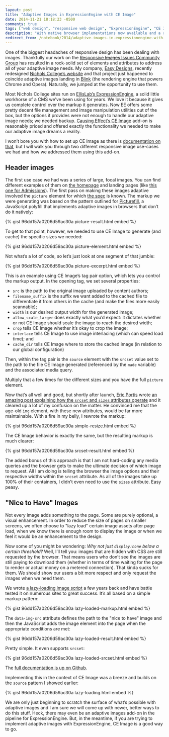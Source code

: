 ```yaml
---
layout: post
title: "Adaptive Images in ExpressionEngine with CE Image"
date: 2014-11-21 18:18:23 -0500
comments: true
tags: ["web design", "responsive web design", "ExpressionEngine", "CE Images", "responsive images", "progressive enhancement"]
description: "With native browser implementations now available and a rock-solid set of implementation choices, we’ve begun implementing responsive images in every new project. Here’s how we did it for a recent ExpressionEngine build using the CE Image add-on."
redirect_from: /notebook/2014/adaptive-images-in-expressionengine-with-ce-image/
---
```


One of the biggest headaches of responsive design has been dealing with images. Thankfully our work on the [Responsive <del>Images</del> <ins>Issues</ins> Community Group](http://ricg.io) has resulted in a rock-solid set of elements and attributes to address all of your adaptive image needs. My company, [Easy Designs](http://easy-designs.net), recently redesigned [Nichols College’s website](http://www.nichols.edu) and that project just happened to coincide adaptive images landing in [Blink](http://www.chromium.org/blink) (the rendering engine that powers Chrome and Opera). Naturally, we jumped at the opportunity to use them.

<!-- more -->

Most Nichols College sites run on [EllisLab’s ExpressionEngine](http://ellislabs.com/expressionengine), a solid little workhorse of a CMS we’ve been using for years. We love it because it gives us complete control over the markup it generates. Now EE offers some pretty decent file management and image manipulation utilities out of the box, but the options it provides were not enough to handle our adaptive image needs; we needed backup. [Causing Effect’s CE Image](http://www.causingeffect.com/software/expressionengine/ce-image) add-on is reasonably priced and offered exactly the functionality we needed to make our adaptive image dreams a reality.

I won’t bore you with how to set up CE Image as there is [documentation on that](http://www.causingeffect.com/software/expressionengine/ce-image/user-guide), but I will walk you through two different responsive image use-cases we had and how we addressed them using this add-on.

## Header images

The first use case we had was a series of large, focal images. You can find different examples of them on [the homepage](http://www.nichols.edu) and landing pages (like [this one for Admissions](http://www.nichols.edu/admissions/)). The first pass on making these images adaptive involved the `picture` element for which [the spec](https://html.spec.whatwg.org/multipage/embedded-content.html#adaptive-images) is known. The markup we were generating was based on the pattern outlined for [Picturefill](http://scottjehl.github.io/picturefill/), a JavaScript polyfill that implements adaptive images in browsers that don’t do it natively:

{% gist 96dd157a0206d59ac30a picture-result.html embed %}

To get to that point, however, we needed to use CE Image to generate (and cache) the specific sizes we needed:

{% gist 96dd157a0206d59ac30a picture-element.html embed %}

Not what’s a lot of code, so let’s just look at one segment of that jumble:

{% gist 96dd157a0206d59ac30a  picture-excerpt.html embed %}

This is an example using CE Image’s tag pair option, which lets you control the markup output. In the opening tag, we set several properties:

 * `src` is the path to the original image uploaded by content authors;
 * `filename_suffix` is the suffix we want added to the cached file to differentiate it from others in the cache (and make the files more easily scannable);
 * `width` is our desired output width for the generated image;
 * `allow_scale_larger` does exactly what you’d expect: it dictates whether or not CE Image should scale the image to reach the desired width;
 * `crop` tells CE Image whether it’s okay to crop the image;
 * `interlace` tells CE Image to use image interlacing (which can speed load time); and
 * `cache_dir` tells CE Image where to store the cached image (in relation to our global configuration)

Then, within the tag pair is the `source` element with the `srcset` value set to the path to the file CE Image generated (referenced by the `made` variable) and the associated media query.

Multiply that a few times for the different sizes and you have the full `picture` element.

Now that’s all well and good, but shortly after launch, [Eric Portis](http://ericportis.com/) wrote [an amazing post explaining how the `srcset` and `sizes` attributes operate](http://ericportis.com/posts/2014/srcset-sizes/) and it cleared up a lot of my confusion on the matter. He convinced me that the age-old `img` element, with these new attributes, would be far more maintainable. With a fire in my belly, I rewrote the markup:

{% gist 96dd157a0206d59ac30a  simple-resize.html embed %}

The CE Image behavior is exactly the same, but the resulting markup is much clearer:

{% gist 96dd157a0206d59ac30a  srcset-result.html embed %}

The added bonus of this approach is that I am not hard-coding any media queries and the browser gets to make the ultimate decision of which image to request. All I am doing is telling the browser the image options and their respective widths within the `srcset` attribute. As all of the images take up 100% of their containers, I didn’t even need to use the `sizes` attribute. Easy peasy.

## "Nice to Have" Images

Not every image adds something to the page. Some are purely optional, a visual enhancement. In order to reduce the size of pages on smaller screens, we often choose to "lazy load" certain image assets after page load, when we know there is enough room to display the image or when we feel it would be an enhancement to the design.

Now some of you might be wondering: _Why not just `display:none` below a certain threshold?_ Well, I’ll tell you: images that are hidden with CSS are still requested by the browser. That means users who don’t see the images are still paying to download them (whether in terms of time waiting for the page to render or actual money on a metered connection). That kinda sucks for them. We should show our users a bit more respect and only request the images when we need them.

We wrote [a lazy-loading image script](https://github.com/easy-designs/easy-lazy-images.js) a few years back and have battle tested it on numerous sites to great success. It’s all based on a simple markup pattern:

{% gist 96dd157a0206d59ac30a lazy-loaded-markup.html embed %}

The `data-img-src` attribute defines the path to the "nice to have" image and then the JavaScript adds the image element into the page when the appropriate conditions are met:

{% gist 96dd157a0206d59ac30a lazy-loaded-result.html embed %}

Pretty simple. It even supports `srcset`:

{% gist 96dd157a0206d59ac30a lazy-loaded-srcset.html embed %}

The [full documentation is up on Github](https://github.com/easy-designs/easy-lazy-images.js#usage).

Implementing this in the context of CE Image was a breeze and builds on the `source` pattern I showed earlier:

{% gist 96dd157a0206d59ac30a lazy-loading.html embed %}

We are only just beginning to scratch the surface of what’s possible with adaptive images and I am sure we will come up with newer, better ways to do this stuff. Heck, there may even be an adaptive images add-on in the pipeline for ExpressionEngine. But, in the meantime, if you are trying to implement adaptive images with ExpressionEngine, CE Image is a good way to go.
